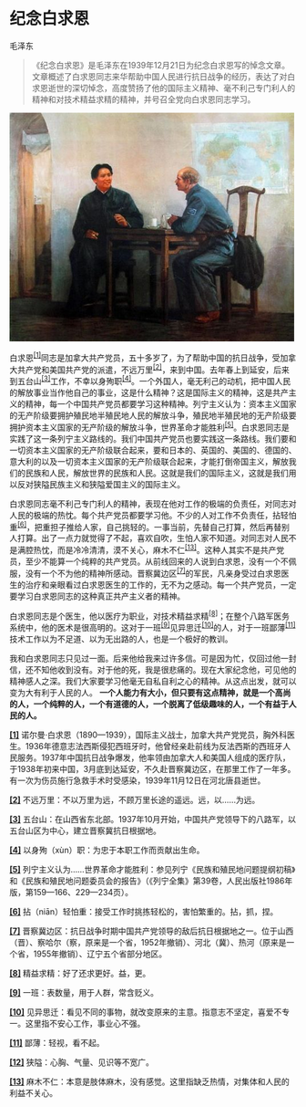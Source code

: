 # 纪念白求恩

毛泽东

> 《纪念白求恩》是毛泽东在1939年12月21日为纪念白求恩写的悼念文章。文章概述了白求恩同志来华帮助中国人民进行抗日战争的经历，表达了对白求恩逝世的深切悼念，高度赞扬了他的国际主义精神、毫不利己专门利人的精神和对技术精益求精的精神，并号召全党向白求恩同志学习。

![](../../../../image/2024/11/391221.jpg)

白求恩<sup id="a1-1">[[1]](#f1-1)</sup>同志是加拿大共产党员，五十多岁了，为了帮助中国的抗日战争，受加拿大共产党和美国共产党的派遣，不远万里<sup id="a1-2">[[2]](#f1-2)</sup>，来到中国。去年春上到延安，后来到五台山<sup id="a1-3">[[3]](#f1-3)</sup>工作，不幸以身殉职<sup id="a1-4">[[4]](#f1-4)</sup>。一个外国人，毫无利己的动机，把中国人民的解放事业当作他自己的事业，这是什么精神？这是国际主义的精神，这是共产主义的精神，每一个中国共产党员都要学习这种精神。列宁主义认为：资本主义国家的无产阶级要拥护殖民地半殖民地人民的解放斗争，殖民地半殖民地的无产阶级要拥护资本主义国家的无产阶级的解放斗争，世界革命才能胜利<sup id="a1-5">[[5]](#f1-5)</sup>。白求恩同志是实践了这一条列宁主义路线的。我们中国共产党员也要实践这一条路线。我们要和一切资本主义国家的无产阶级联合起来，要和日本的、英国的、美国的、德国的、意大利的以及一切资本主义国家的无产阶级联合起来，才能打倒帝国主义，解放我们的民族和人民，解放世界的民族和人民。这就是我们的国际主义，这就是我们用以反对狭隘民族主义和狭隘爱国主义的国际主义。

白求恩同志毫不利己专门利人的精神，表现在他对工作的极端的负责任，对同志对人民的极端的热忱。每个共产党员都要学习他。不少的人对工作不负责任，拈轻怕重<sup id="a1-6">[[6]](#f1-6)</sup>，把重担子推给人家，自己挑轻的。一事当前，先替自己打算，然后再替别人打算。出了一点力就觉得了不起，喜欢自吹，生怕人家不知道。对同志对人民不是满腔热忱，而是冷冷清清，漠不关心，麻木不仁<sup id="a1-13">[[13]](#f1-13)</sup>。这种人其实不是共产党员，至少不能算一个纯粹的共产党员。从前线回来的人说到白求恩，没有一个不佩服，没有一个不为他的精神所感动。晋察冀边区<sup id="a1-7">[[7]](#f1-7)</sup>的军民，凡亲身受过白求恩医生的治疗和亲眼看过白求恩医生的工作的，无不为之感动。每一个共产党员，一定要学习白求恩同志的这种真正共产主义者的精神。

白求恩同志是个医生，他以医疗为职业，对技术精益求精<sup id="a1-8">[[8]](#f1-8)</sup>；在整个八路军医务系统中，他的医术是很高明的。这对于一班<sup id="a1-9">[[9]](#f1-9)</sup>见异思迁<sup id="a1-10">[[10]](#f1-10)</sup>的人，对于一班鄙薄<sup id="a1-11">[[11]](#f1-11)</sup>技术工作以为不足道、以为无出路的人，也是一个极好的教训。

我和白求恩同志只见过一面。后来他给我来过许多信。可是因为忙，仅回过他一封信，还不知他收到没有。对于他的死，我是很悲痛的。现在大家纪念他，可见他的精神感人之深。我们大家要学习他毫无自私自利之心的精神。从这点出发，就可以变为大有利于人民的人。 **一个人能力有大小，但只要有这点精神，就是一个高尚的人，一个纯粹的人，一个有道德的人，一个脱离了低级趣味的人，一个有益于人民的人。**


<b id="f1-1">[[1]](#a1-1)</b> 诺尔曼·白求恩（1890—1939），国际主义战士，加拿大共产党党员，胸外科医生。1936年德意志法西斯侵犯西班牙时，他曾经亲赴前线为反法西斯的西班牙人民服务。1937年中国抗日战争爆发，他率领由加拿大人和美国人组成的医疗队，于1938年初来中国，3月底到达延安，不久赴晋察冀边区，在那里工作了一年多。有一次为伤员施行急救手术时受感染，1939年11月12日在河北唐县逝世。  

<b id="f1-2">[[2]](#a1-2)</b> 不远万里：不以万里为远，不顾万里长途的遥远。远，以……为远。  

<b id="f1-3">[[3]](#a1-3)</b> 五台山：在山西省东北部。1937年10月开始，中国共产党领导下的八路军，以五台山区为中心，建立晋察冀抗日根据地。  

<b id="f1-4">[[4]](#a1-4)</b> 以身殉（xùn）职：为忠于本职工作而贡献出生命。  

<b id="f1-5">[[5]](#a1-5)</b> 列宁主义认为……世界革命才能胜利：参见列宁《民族和殖民地问题提纲初稿》和《民族和殖民地问题委员会的报告》（《列宁全集》第39卷，人民出版社1986年版，第159—166、229—234页）。  

<b id="f1-6">[[6]](#a1-6)</b> 拈（niān）轻怕重：接受工作时挑拣轻松的，害怕繁重的。拈，抓，捏。  

<b id="f1-7">[[7]](#a1-7)</b> 晋察冀边区：抗日战争时期中国共产党领导的敌后抗日根据地之一。位于山西（晋）、察哈尔（察，原来是一个省，1952年撤销）、河北（冀）、热河（原来是一个省，1955年撤销）、辽宁五个省部分地区。  

<b id="f1-8">[[8]](#a1-8)</b> 精益求精：好了还求更好。益，更。  

<b id="f1-9">[[9]](#a1-9)</b> 一班：表数量，用于人群，常含贬义。  

<b id="f1-10">[[10]](#a1-10)</b> 见异思迁：看见不同的事物，就改变原来的主意。指意志不坚定，喜爱不专一。这里指不安心工作，事业心不强。  

<b id="f1-11">[[11]](#a1-11)</b> 鄙薄：轻视，看不起。  

<b id="f1-12">[[12]](#a1-12)</b> 狭隘：心胸、气量、见识等不宽广。  

<b id="f1-13">[[13]](#a1-13)</b> 麻木不仁：本意是肢体麻木，没有感觉。这里指缺乏热情，对集体和人民的利益不关心。
